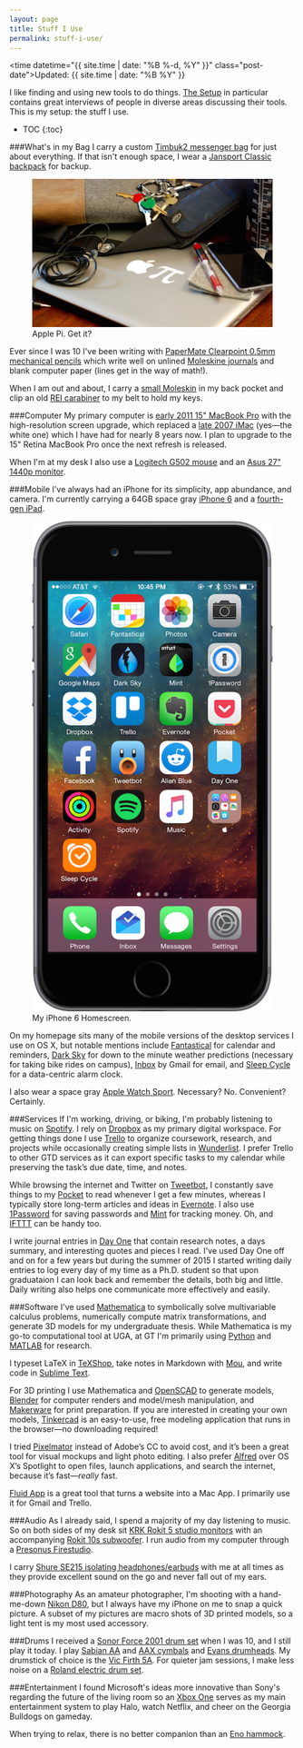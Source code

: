```yaml
---
layout: page
title: Stuff I Use
permalink: stuff-i-use/
---
```


<time datetime="{{ site.time | date: "%B %-d, %Y" }}" class="post-date">Updated: {{ site.time | date: "%B %Y" }}</time>

I like finding and using new tools to do things. [The Setup][the-setup] in particular contains great interviews of people in diverse areas discussing their tools. This is my setup: the stuff I use.

* TOC
{:toc}

###What's in my Bag
I carry a custom [Timbuk2 messenger bag][timbuk2] for just about everything. If that isn't enough space, I wear a [Jansport Classic backpack][jansport] for backup.

<figure>
	<img class="full" src="/images/stuff-i-use.jpg" alt="Stuff I Use.">
	<figcaption>Apple Pi. Get it?</figcaption>
</figure>

Ever since I was 10 I've been writing with [PaperMate Clearpoint 0.5mm mechanical pencils][pencil] which write well on unlined [Moleskine journals][moleskin-large] and blank computer paper (lines get in the way of math!).

When I am out and about, I carry a [small Moleskin][moleskin] in my back pocket and clip an old [REI carabiner][carabiner] to my belt to hold my keys.

###Computer
My primary computer is [early 2011 15" MacBook Pro][mbp] with the high-resolution screen upgrade, which replaced a [late 2007 iMac][imac] (yes—the white one) which I have had for nearly 8 years now. I plan to upgrade to the 15" Retina MacBook Pro once the next refresh is released. 

When I'm at my desk I also use a [Logitech G502 mouse][mouse] and an [Asus 27" 1440p monitor][monitor]. 

###Mobile
I've always had an iPhone for its simplicity, app abundance, and camera. I'm currently carrying a 64GB space gray [iPhone 6][iphone] and a [fourth-gen iPad][ipad].

<figure>
	<img class="iphone" src="/images/iphone.png" alt="My iPhone Homescreen.">
	<figcaption>My iPhone 6 Homescreen.</figcaption>
</figure>

On my homepage sits many of the mobile versions of the desktop services I use on OS X, but notable mentions include [Fantastical][fantastical] for calendar and reminders, [Dark Sky][darksky] for down to the minute weather predictions (necessary for taking bike rides on campus), [Inbox][inbox] by Gmail for email, and [Sleep Cycle][sleep-cycle] for a data-centric alarm clock.

I also wear a space gray [Apple Watch Sport][watch]. Necessary? No. Convenient? Certainly. 

###Services
If I'm working, driving, or biking, I'm probably listening to music on [Spotify][spotify]. I rely on [Dropbox][dropbox] as my primary digital workspace. For getting things done I use [Trello][trello] to organize coursework, research, and projects while occasionally creating simple lists in [Wunderlist][wunderlist]. I prefer Trello to other GTD services as it can export specific tasks to my calendar while preserving the task’s due date, time, and notes. 

While browsing the internet and Twitter on [Tweetbot][tweetbot], I constantly save things to my [Pocket][pocket] to read whenever I get a few minutes, whereas I typically store long-term articles and ideas in [Evernote][evernote]. I also use [1Password][1password] for saving passwords and [Mint][mint] for tracking money. Oh, and [IFTTT][ifttt] can be handy too. 

I write journal entries in [Day One][day-one] that contain research notes, a days summary, and interesting quotes and pieces I read. I've used Day One off and on for a few years but during the summer of 2015 I started writing daily entries to log every day of my time as a Ph.D. student so that upon graduataion I can look back and remember the details, both big and little. Daily writing also helps one communicate more effectively and easily.

###Software
I've used [Mathematica][mathematica] to symbolically solve multivariable calculus problems, numerically compute matrix transformations, and generate 3D models for my undergraduate thesis. While Mathematica is my go-to computational tool at UGA, at GT I'm primarily using [Python][python] and [MATLAB][matlab] for research.

I typeset LaTeX in [TeXShop][texshop], take notes in Markdown with [Mou][mou], and write code in [Sublime Text][sublime].

For 3D printing I use Mathematica and [OpenSCAD][openscad] to generate models, [Blender][blender] for computer renders and model/mesh manipulation, and [Makerware][makerware] for print preparation. If you are interested in creating your own models, [Tinkercad][tinkercad] is an easy-to-use, free modeling application that runs in the browser—no downloading required! 

I tried [Pixelmator][pixelmator] instead of Adobe’s CC to avoid cost, and it’s been a great tool for visual mockups and light photo editing. I also prefer [Alfred][alfred] over OS X’s Spotlight to open files, launch applications, and search the internet, because it’s fast—*really* fast. 

[Fluid App][fluid] is a great tool that turns a website into a Mac App. I primarily use it for Gmail and Trello.

###Audio
As I already said, I spend a majority of my day listening to music. So on both sides of my desk sit [KRK Rokit 5 studio monitors][rokit5] with an accompanying [Rokit 10s subwoofer][rokit10]. I run audio from my computer through a [Presonus Firestudio][firestudio]. 

I carry [Shure SE215 isolating headphones/earbuds][shure] with me at all times as they provide excellent sound on the go and never fall out of my ears. 

###Photography
As an amateur photographer, I'm shooting with a hand-me-down [Nikon D80][d80], but I always have my iPhone on me to snap a quick picture. A subset of my pictures are macro shots of 3D printed models, so a light tent is my most used accessory. 

###Drums
I received a [Sonor Force 2001 drum set][sonor] when I was 10, and I still play it today. I play [Sabian AA][aa] and [AAX cymbals][aax] and [Evans drumheads][evans]. My drumstick of choice is the [Vic Firth 5A][5a]. For quieter jam sessions, I make less noise on a [Roland electric drum set][roland]. 

###Entertainment
I found Microsoft's ideas more innovative than Sony's regarding the future of the living room so an [Xbox One][xbox] serves as my main entertainment system to play Halo, watch Netflix, and cheer on the Georgia Bulldogs on gameday. 

When trying to relax, there is no better companion than an [Eno hammock][eno].

[timbuk2]: http://www.timbuk2.com "Timbuk2."
[jansport]: http://www.jansport.com/shop/en/jansport-us/backpacks/right-pack-typ7 "Jansport."
[pencil]: http://www.amazon.com/Paper-Mate-Mechanical-Assorted-34666PP/dp/B001PV2KYM/ref=sr_1_5?s=office-products&ie=UTF8&qid=1420268018&sr=1-5&keywords=papermate+mechanical+pencil "Clearpoint Mechanical Pencil."
[moleskin]: http://www.moleskine.com/us/collections/model/product/set-of-3-plain-cahier-journals-pebble-grey-pocket "Moleskin Notebooks."
[carabiner]: http://www.amazon.com/Metolius-Mini-Carabiner-Black-Wiregate/dp/B003UA09SK/ref=sr_1_fkmr1_1?ie=UTF8&qid=1431720383&sr=8-1-fkmr1&keywords=Metolius+FS+Mini+II+Carabiner "REI Carabiner."
[mbp]: http://support.apple.com/kb/SP620?viewlocale=en_US&locale=en_US "Early 2011 MacBook Pro."
[imac]: http://support.apple.com/kb/SP28?viewlocale=en_US&locale=en_US "Late 2007 iMac"
[mouse]: http://gaming.logitech.com/en-us/product/g502-proteus-core-tunable-gaming-mouse "Logitech g502 Mouse."
[monitor]: http://www.asus.com/us/Commercial_Monitors_Projectors/PB278Q/ "Asus 1440p Monitor."
[iphone]: http://support.apple.com/kb/SP705?viewlocale=en_US&locale=en_US "iPhone 6."
[ipad]: http://support.apple.com/kb/SP662?viewlocale=en_US&locale=en_US "4th Gen iPad."
[fantastical]: https://flexibits.com/fantastical-iphone "Fantastical."
[darksky]: http://darkskyapp.com "Dark Sky."
[inbox]: https://inbox.google.com "Inbox by Gmail."
[tweetbot]: http://tapbots.com/tweetbot/mac/ "Tweetbot."
[spotify]: https://www.spotify.com/us/ "Spotify."
[dropbox]: https://www.dropbox.com/ "Dropbox."
[trello]: https://trello.com/ "Trello."
[wunderlist]: https://www.wunderlist.com/ "Wunderlist."
[pocket]: https://getpocket.com/ "Pocket."
[evernote]: https://evernote.com "Evernote."
[1password]: https://agilebits.com/onepassword "1Password."
[ifttt]: https://ifttt.com/ "IFTTT."
[mathematica]: http://www.wolfram.com/mathematica/ "Mathematica."
[python]: https://www.python.org "Python."
[matlab]: http://www.mathworks.com/products/matlab/ "MATLAB."
[openscad]: www.openscad.org/ "OpenSCAD."
[blender]: http://www.blender.org "Blender."
[makerware]: http://www.makerbot.com/desktop "Makerware."
[tinkercad]: https://tinkercad.com/ "Tinkercad."
[texshop]: https://tug.org/mactex/ "TeXShop."
[mou]: http://25.io/mou/ "Mou."
[sublime]: http://www.sublimetext.com "Sumblime Text."
[pixelmator]: http://www.pixelmator.com "Pixelmator."
[alfred]: http://www.alfredapp.com "Alfred."
[rokit5]: http://www.krksys.com/krk-studio-monitor-speakers/rokit/rokit-5.html "Rokit 5."
[rokit10]: http://www.krksys.com/krk-subwoofers/10s.html "Rokit 10s."
[firestudio]: http://www.presonus.com/products/FireStudio "Presonus Firestudio."
[shure]: http://www.shure.com/americas/products/earphones-headphones/se-earphones/se215-sound-isolating-earphones "Shure SE215 Earbuds."
[d80]: http://www.nikonusa.com/en/Nikon-Products/Product-Archive/dslr-cameras/D80.html "Nikon D80."
[sonor]: http://us.sonor.com "Sonor Drums."
[aa]: http://sabian.com/cymbals/index/series:aa/language:en "Sabian AA."
[aax]: http://sabian.com/cymbals/index/series:aax/language:en/order:popularity/page:1 "Sabian AAX."
[evans]: www.evansdrumheads.com/ "Evans Drumheads."
[5a]: http://www.vicfirth.com/products/americanclassic.php "Vic Firth 5A."
[roland]: http://www.rolandus.com/products/category/483 "Roland Electric Drums."
[xbox]: http://www.xbox.com/en-US/xbox-one "Xbox One."
[eno]: https://www.eaglesnestoutfittersinc.com/product/DOUBLENEST.html "Eno Hammocks."
[sleep-cycle]: http://www.sleepcycle.com "Sleep Cycle."
[mint]: https://www.mint.com "Mint."
[day-one]: http://dayoneapp.com "Day One."
[the-setup]: https://usesthis.com "The Setup."
[ps]: http://paulstamatiou.com/stuff-i-use/ "Paul Stamatiou."
[watch]: https://support.apple.com/kb/SP717?locale=en_US "Apple Watch Sport."
[moleskin-large]: http://www.moleskine.com/us/collections/model/product/set-of-3-plain-cahier-journals-black-extra-large "Moleskin."
[the-setup]: https://usesthis.com "The Setup."
[fluid]: http://fluidapp.com "Fluid App."